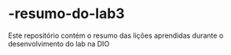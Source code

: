 # -resumo-do-lab3
Este repositório contém o resumo das lições aprendidas durante o desenvolvimento do lab na DIO
